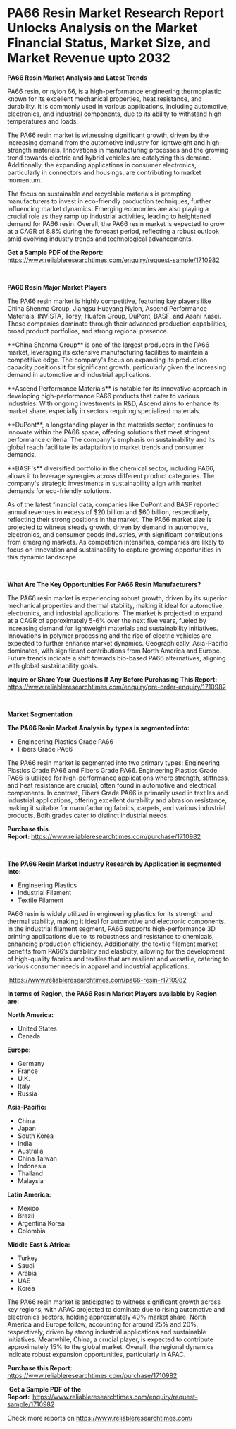 <p><h1>PA66 Resin Market Research Report Unlocks Analysis on the Market Financial Status, Market Size, and Market Revenue upto 2032</h1></p><p><strong>PA66 Resin Market Analysis and Latest Trends</strong></p>
<p><p>PA66 resin, or nylon 66, is a high-performance engineering thermoplastic known for its excellent mechanical properties, heat resistance, and durability. It is commonly used in various applications, including automotive, electronics, and industrial components, due to its ability to withstand high temperatures and loads.</p><p>The PA66 resin market is witnessing significant growth, driven by the increasing demand from the automotive industry for lightweight and high-strength materials. Innovations in manufacturing processes and the growing trend towards electric and hybrid vehicles are catalyzing this demand. Additionally, the expanding applications in consumer electronics, particularly in connectors and housings, are contributing to market momentum.</p><p>The focus on sustainable and recyclable materials is prompting manufacturers to invest in eco-friendly production techniques, further influencing market dynamics. Emerging economies are also playing a crucial role as they ramp up industrial activities, leading to heightened demand for PA66 resin. Overall, the PA66 resin market is expected to grow at a CAGR of 8.8% during the forecast period, reflecting a robust outlook amid evolving industry trends and technological advancements.</p></p>
<p><strong>Get a Sample PDF of the Report:&nbsp;</strong> <a href="https://www.reliableresearchtimes.com/enquiry/request-sample/1710982?utm_campaign=3219&utm_medium=2&utm_source=Github&utm_content=ia&utm_term=27032025&utm_id=pa66-resin">https://www.reliableresearchtimes.com/enquiry/request-sample/1710982</a></p>
<p>&nbsp;</p>
<p><strong>PA66 Resin Major Market Players</strong></p>
<p><p>The PA66 resin market is highly competitive, featuring key players like China Shenma Group, Jiangsu Huayang Nylon, Ascend Performance Materials, INVISTA, Toray, Huafon Group, DuPont, BASF, and Asahi Kasei. These companies dominate through their advanced production capabilities, broad product portfolios, and strong regional presence.</p><p>**China Shenma Group** is one of the largest producers in the PA66 market, leveraging its extensive manufacturing facilities to maintain a competitive edge. The company's focus on expanding its production capacity positions it for significant growth, particularly given the increasing demand in automotive and industrial applications.</p><p>**Ascend Performance Materials** is notable for its innovative approach in developing high-performance PA66 products that cater to various industries. With ongoing investments in R&D, Ascend aims to enhance its market share, especially in sectors requiring specialized materials.</p><p>**DuPont**, a longstanding player in the materials sector, continues to innovate within the PA66 space, offering solutions that meet stringent performance criteria. The company's emphasis on sustainability and its global reach facilitate its adaptation to market trends and consumer demands.</p><p>**BASF's** diversified portfolio in the chemical sector, including PA66, allows it to leverage synergies across different product categories. The company's strategic investments in sustainability align with market demands for eco-friendly solutions.</p><p>As of the latest financial data, companies like DuPont and BASF reported annual revenues in excess of $20 billion and $60 billion, respectively, reflecting their strong positions in the market. The PA66 market size is projected to witness steady growth, driven by demand in automotive, electronics, and consumer goods industries, with significant contributions from emerging markets. As competition intensifies, companies are likely to focus on innovation and sustainability to capture growing opportunities in this dynamic landscape.</p></p>
<p>&nbsp;</p>
<p><strong>What Are The Key Opportunities For PA66 Resin Manufacturers?</strong></p>
<p><p>The PA66 resin market is experiencing robust growth, driven by its superior mechanical properties and thermal stability, making it ideal for automotive, electronics, and industrial applications. The market is projected to expand at a CAGR of approximately 5-6% over the next five years, fueled by increasing demand for lightweight materials and sustainability initiatives. Innovations in polymer processing and the rise of electric vehicles are expected to further enhance market dynamics. Geographically, Asia-Pacific dominates, with significant contributions from North America and Europe. Future trends indicate a shift towards bio-based PA66 alternatives, aligning with global sustainability goals.</p></p>
<p><strong>Inquire or Share Your Questions If Any Before Purchasing This Report:</strong> <a href="https://www.reliableresearchtimes.com/enquiry/pre-order-enquiry/1710982?utm_campaign=3219&utm_medium=2&utm_source=Github&utm_content=ia&utm_term=27032025&utm_id=pa66-resin">https://www.reliableresearchtimes.com/enquiry/pre-order-enquiry/1710982</a></p>
<p>&nbsp;</p>
<p><strong>Market Segmentation</strong></p>
<p><strong>The PA66 Resin Market Analysis by types is segmented into:</strong></p>
<p><ul><li>Engineering Plastics Grade PA66</li><li>Fibers Grade PA66</li></ul></p>
<p><p>The PA66 resin market is segmented into two primary types: Engineering Plastics Grade PA66 and Fibers Grade PA66. Engineering Plastics Grade PA66 is utilized for high-performance applications where strength, stiffness, and heat resistance are crucial, often found in automotive and electrical components. In contrast, Fibers Grade PA66 is primarily used in textiles and industrial applications, offering excellent durability and abrasion resistance, making it suitable for manufacturing fabrics, carpets, and various industrial products. Both grades cater to distinct industrial needs.</p></p>
<p><strong>Purchase this Report:&nbsp;</strong><a href="https://www.reliableresearchtimes.com/purchase/1710982?utm_campaign=3219&utm_medium=2&utm_source=Github&utm_content=ia&utm_term=27032025&utm_id=pa66-resin">https://www.reliableresearchtimes.com/purchase/1710982</a></p>
<p>&nbsp;</p>
<p><strong>The PA66 Resin Market Industry Research by Application is segmented into:</strong></p>
<p><ul><li>Engineering Plastics</li><li>Industrial Filament</li><li>Textile Filament</li></ul></p>
<p><p>PA66 resin is widely utilized in engineering plastics for its strength and thermal stability, making it ideal for automotive and electronic components. In the industrial filament segment, PA66 supports high-performance 3D printing applications due to its robustness and resistance to chemicals, enhancing production efficiency. Additionally, the textile filament market benefits from PA66’s durability and elasticity, allowing for the development of high-quality fabrics and textiles that are resilient and versatile, catering to various consumer needs in apparel and industrial applications.</p></p>
<p><a href="https://www.reliableresearchtimes.com/pa66-resin-r1710982?utm_campaign=3219&utm_medium=2&utm_source=Github&utm_content=ia&utm_term=27032025&utm_id=pa66-resin">&nbsp;https://www.reliableresearchtimes.com/pa66-resin-r1710982</a></p>
<p><strong>In terms of Region, the PA66 Resin Market Players available by Region are:</strong></p>
<p>
    <p> <strong> North America: </strong>
        <ul>
            <li>United States</li>
            <li>Canada</li>
        </ul>
        </p> 
    <p> <strong> Europe: </strong>
        <ul>
            <li>Germany</li>
            <li>France</li>
            <li>U.K.</li>
            <li>Italy</li>
            <li>Russia</li>
        </ul>
        </p> 
    <p> <strong> Asia-Pacific: </strong>
        <ul>
            <li>China</li>
            <li>Japan</li>
            <li>South Korea</li>
            <li>India</li>
            <li>Australia</li>
            <li>China Taiwan</li>
            <li>Indonesia</li>
            <li>Thailand</li>
            <li>Malaysia</li>
        </ul>
        </p> 
    <p> <strong> Latin America: </strong>
        <ul>
            <li>Mexico</li>
            <li>Brazil</li>
            <li>Argentina Korea</li>
            <li>Colombia</li>
        </ul>
        </p> 
    <p> <strong> Middle East & Africa: </strong>
        <ul>
            <li>Turkey</li>
            <li>Saudi</li>
            <li>Arabia</li>
            <li>UAE</li>
            <li>Korea</li>
        </ul>
    </p>
    </p>
<p><p>The PA66 resin market is anticipated to witness significant growth across key regions, with APAC projected to dominate due to rising automotive and electronics sectors, holding approximately 40% market share. North America and Europe follow, accounting for around 25% and 20%, respectively, driven by strong industrial applications and sustainable initiatives. Meanwhile, China, a crucial player, is expected to contribute approximately 15% to the global market. Overall, the regional dynamics indicate robust expansion opportunities, particularly in APAC.</p></p>
<p><strong>Purchase this Report: </strong><a href="https://www.reliableresearchtimes.com/purchase/1710982?utm_campaign=3219&utm_medium=2&utm_source=Github&utm_content=ia&utm_term=27032025&utm_id=pa66-resin">https://www.reliableresearchtimes.com/purchase/1710982</a></p>
<p>&nbsp;<strong>Get a Sample PDF of the Report:&nbsp;&nbsp;</strong><a href="https://www.reliableresearchtimes.com/enquiry/request-sample/1710982?utm_campaign=3219&utm_medium=2&utm_source=Github&utm_content=ia&utm_term=27032025&utm_id=pa66-resin">https://www.reliableresearchtimes.com/enquiry/request-sample/1710982</a></p>
<p><strong></strong></p>
<p>Check more reports on <a href="https://www.reliableresearchtimes.com/?utm_campaign=3219&utm_medium=2&utm_source=Github&utm_content=ia&utm_term=27032025&utm_id=pa66-resin">https://www.reliableresearchtimes.com/</a></p>